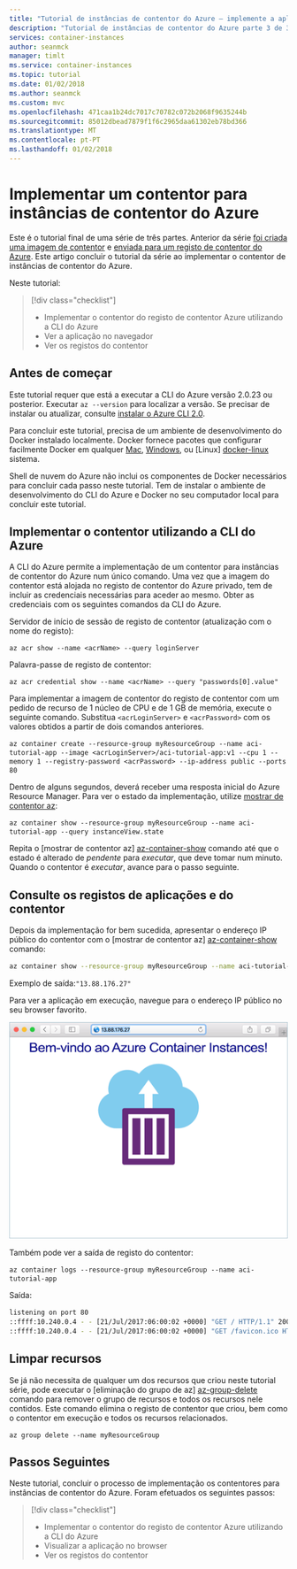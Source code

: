 ```yaml
---
title: "Tutorial de instâncias de contentor do Azure – implemente a aplicação"
description: "Tutorial de instâncias de contentor do Azure parte 3 de 3 - implementar aplicações"
services: container-instances
author: seanmck
manager: timlt
ms.service: container-instances
ms.topic: tutorial
ms.date: 01/02/2018
ms.author: seanmck
ms.custom: mvc
ms.openlocfilehash: 471caa1b24dc7017c70782c072b2068f9635244b
ms.sourcegitcommit: 85012dbead7879f1f6c2965daa61302eb78bd366
ms.translationtype: MT
ms.contentlocale: pt-PT
ms.lasthandoff: 01/02/2018
---
```

# <a name="deploy-a-container-to-azure-container-instances"></a>Implementar um contentor para instâncias de contentor do Azure

Este é o tutorial final de uma série de três partes. Anterior da série [foi criada uma imagem de contentor](container-instances-tutorial-prepare-app.md) e [enviada para um registo de contentor do Azure](container-instances-tutorial-prepare-acr.md). Este artigo concluir o tutorial da série ao implementar o contentor de instâncias de contentor do Azure.

Neste tutorial:

> [!div class="checklist"]
> * Implementar o contentor do registo de contentor Azure utilizando a CLI do Azure
> * Ver a aplicação no navegador
> * Ver os registos do contentor

## <a name="before-you-begin"></a>Antes de começar

Este tutorial requer que está a executar a CLI do Azure versão 2.0.23 ou posterior. Executar `az --version` para localizar a versão. Se precisar de instalar ou atualizar, consulte [instalar o Azure CLI 2.0][azure-cli-install].

Para concluir este tutorial, precisa de um ambiente de desenvolvimento do Docker instalado localmente. Docker fornece pacotes que configurar facilmente Docker em qualquer [Mac][docker-mac], [Windows][docker-windows], ou [Linux] [ docker-linux] sistema.

Shell de nuvem do Azure não inclui os componentes de Docker necessários para concluir cada passo neste tutorial. Tem de instalar o ambiente de desenvolvimento do CLI do Azure e Docker no seu computador local para concluir este tutorial.

## <a name="deploy-the-container-using-the-azure-cli"></a>Implementar o contentor utilizando a CLI do Azure

A CLI do Azure permite a implementação de um contentor para instâncias de contentor do Azure num único comando. Uma vez que a imagem do contentor está alojada no registo de contentor do Azure privado, tem de incluir as credenciais necessárias para aceder ao mesmo. Obter as credenciais com os seguintes comandos da CLI do Azure.

Servidor de início de sessão de registo de contentor (atualização com o nome do registo):

```azurecli
az acr show --name <acrName> --query loginServer
```

Palavra-passe de registo de contentor:

```azurecli
az acr credential show --name <acrName> --query "passwords[0].value"
```

Para implementar a imagem de contentor do registo de contentor com um pedido de recurso de 1 núcleo de CPU e de 1 GB de memória, execute o seguinte comando. Substitua `<acrLoginServer>` e `<acrPassword>` com os valores obtidos a partir de dois comandos anteriores.

```azurecli
az container create --resource-group myResourceGroup --name aci-tutorial-app --image <acrLoginServer>/aci-tutorial-app:v1 --cpu 1 --memory 1 --registry-password <acrPassword> --ip-address public --ports 80
```

Dentro de alguns segundos, deverá receber uma resposta inicial do Azure Resource Manager. Para ver o estado da implementação, utilize [mostrar de contentor az][az-container-show]:

```azurecli
az container show --resource-group myResourceGroup --name aci-tutorial-app --query instanceView.state
```

Repita o [mostrar de contentor az] [ az-container-show] comando até que o estado é alterado de *pendente* para *executar*, que deve tomar num minuto. Quando o contentor é *executar*, avance para o passo seguinte.

## <a name="view-the-application-and-container-logs"></a>Consulte os registos de aplicações e do contentor

Depois da implementação for bem sucedida, apresentar o endereço IP público do contentor com o [mostrar de contentor az] [ az-container-show] comando:

```bash
az container show --resource-group myResourceGroup --name aci-tutorial-app --query ipAddress.ip
```

Exemplo de saída:`"13.88.176.27"`

Para ver a aplicação em execução, navegue para o endereço IP público no seu browser favorito.

![Olá mundo aplicação no browser][aci-app-browser]

Também pode ver a saída de registo do contentor:

```azurecli
az container logs --resource-group myResourceGroup --name aci-tutorial-app
```

Saída:

```bash
listening on port 80
::ffff:10.240.0.4 - - [21/Jul/2017:06:00:02 +0000] "GET / HTTP/1.1" 200 1663 "-" "Mozilla/5.0 (Macintosh; Intel Mac OS X 10_12_5) AppleWebKit/537.36 (KHTML, like Gecko) Chrome/59.0.3071.115 Safari/537.36"
::ffff:10.240.0.4 - - [21/Jul/2017:06:00:02 +0000] "GET /favicon.ico HTTP/1.1" 404 150 "http://13.88.176.27/" "Mozilla/5.0 (Macintosh; Intel Mac OS X 10_12_5) AppleWebKit/537.36 (KHTML, like Gecko) Chrome/59.0.3071.115 Safari/537.36"
```

## <a name="clean-up-resources"></a>Limpar recursos

Se já não necessita de qualquer um dos recursos que criou neste tutorial série, pode executar o [eliminação do grupo de az] [ az-group-delete] comando para remover o grupo de recursos e todos os recursos nele contidos. Este comando elimina o registo de contentor que criou, bem como o contentor em execução e todos os recursos relacionados.

```azurecli-interactive
az group delete --name myResourceGroup
```

## <a name="next-steps"></a>Passos Seguintes

Neste tutorial, concluir o processo de implementação os contentores para instâncias de contentor do Azure. Foram efetuados os seguintes passos:

> [!div class="checklist"]
> * Implementar o contentor do registo de contentor Azure utilizando a CLI do Azure
> * Visualizar a aplicação no browser
> * Ver os registos do contentor

<!-- IMAGES -->
[aci-app-browser]: ./media/container-instances-quickstart/aci-app-browser.png

<!-- LINKS - external -->
[docker-linux]: https://docs.docker.com/engine/installation/#supported-platforms
[docker-login]: https://docs.docker.com/engine/reference/commandline/login/
[docker-mac]: https://docs.docker.com/docker-for-mac/
[docker-push]: https://docs.docker.com/engine/reference/commandline/push/
[docker-tag]: https://docs.docker.com/engine/reference/commandline/tag/
[docker-windows]: https://docs.docker.com/docker-for-windows/

<!-- LINKS - internal -->
[az-container-show]: /cli/azure/container#az_container_show
[az-group-delete]: /cli/azure/group#az_group_delete
[azure-cli-install]: /cli/azure/install-azure-cli
[prepare-app]: ./container-instances-tutorial-prepare-app.md